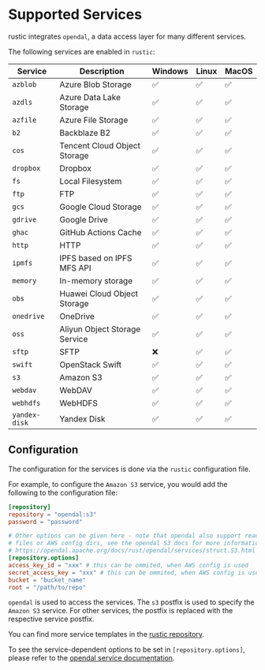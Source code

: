 # Supported Services

rustic integrates `opendal`, a data access layer for many different services.

The following services are enabled in `rustic`:

| Service       | Description                   | Windows | Linux | MacOS |
| ------------- | ----------------------------- | ------- | ----- | ----- |
| `azblob`      | Azure Blob Storage            | ✅      | ✅    | ✅    |
| `azdls`       | Azure Data Lake Storage       | ✅      | ✅    | ✅    |
| `azfile`      | Azure File Storage            | ✅      | ✅    | ✅    |
| `b2`          | Backblaze B2                  | ✅      | ✅    | ✅    |
| `cos`         | Tencent Cloud Object Storage  | ✅      | ✅    | ✅    |
| `dropbox`     | Dropbox                       | ✅      | ✅    | ✅    |
| `fs`          | Local Filesystem              | ✅      | ✅    | ✅    |
| `ftp`         | FTP                           | ✅      | ✅    | ✅    |
| `gcs`         | Google Cloud Storage          | ✅      | ✅    | ✅    |
| `gdrive`      | Google Drive                  | ✅      | ✅    | ✅    |
| `ghac`        | GitHub Actions Cache          | ✅      | ✅    | ✅    |
| `http`        | HTTP                          | ✅      | ✅    | ✅    |
| `ipmfs`       | IPFS based on IPFS MFS API    | ✅      | ✅    | ✅    |
| `memory`      | In-memory storage             | ✅      | ✅    | ✅    |
| `obs`         | Huawei Cloud Object Storage   | ✅      | ✅    | ✅    |
| `onedrive`    | OneDrive                      | ✅      | ✅    | ✅    |
| `oss`         | Aliyun Object Storage Service | ✅      | ✅    | ✅    |
| `sftp`        | SFTP                          | ❌      | ✅    | ✅    |
| `swift`       | OpenStack Swift               | ✅      | ✅    | ✅    |
| `s3`          | Amazon S3                     | ✅      | ✅    | ✅    |
| `webdav`      | WebDAV                        | ✅      | ✅    | ✅    |
| `webhdfs`     | WebHDFS                       | ✅      | ✅    | ✅    |
| `yandex-disk` | Yandex Disk                   | ✅      | ✅    | ✅    |

## Configuration

The configuration for the services is done via the `rustic` configuration file.

For example, to configure the `Amazon S3` service, you would add the following
to the configuration file:

```toml
[repository]
repository = "opendal:s3"
password = "password"

# Other options can be given here - note that opendal also support reading config from env
# files or AWS config dirs, see the opendal S3 docs for more information
# https://opendal.apache.org/docs/rust/opendal/services/struct.S3.html
[repository.options]
access_key_id = "xxx" # this can be ommited, when AWS config is used
secret_access_key = "xxx" # this can be ommited, when AWS config is used
bucket = "bucket_name"
root = "/path/to/repo"
```

`opendal` is used to access the services. The `s3` postfix is used to specify
the `Amazon S3` service. For other services, the postfix is replaced with the
respective service postfix.

You can find more service templates in the
[rustic repository](https://github.com/rustic-rs/rustic/tree/main/config).

To see the service-dependent options to be set in `[repository.options]`, please
refer to the
[opendal service documentation](https://opendal.apache.org/docs/rust/opendal/services/).
